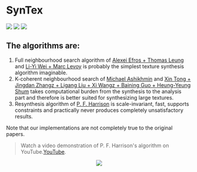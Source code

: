 # SynTex

![](http://i.imgur.com/mHWYFXt.png)
![](http://i.imgur.com/UJnnryW.png)
![](http://i.imgur.com/7O1zU4R.png)

## The algorithms are:

1. Full neighbourhood search algorithm of [Alexei Efros + Thomas Leung](https://www.eecs.berkeley.edu/Research/Projects/CS/vision/papers/efros-iccv99.pdf) and [Li-Yi Wei + Marc Levoy](https://graphics.stanford.edu/papers/texture-synthesis-sig00/texture.pdf) is probably the simplest texture synthesis algorithm imaginable.
2. K-coherent neighbourhood search of [Michael Ashikhmin](http://www.cs.princeton.edu/courses/archive/fall10/cos526/papers/ashikhmin01a.pdf) and [Xin Tong + Jingdan Zhangz + Ligang Liu + Xi Wangz + Baining Guo + Heung-Yeung Shum](http://research.microsoft.com/pubs/65191/btfsynthesis.pdf)  takes computational burden from the synthesis to the analysis part and therefore is better suited for synthesizing large textures.
3. Resynthesis algorithm of [P. F. Harrison](http://logarithmic.net/pfh-files/thesis/dissertation.pdf) is  scale-invariant, fast, supports constraints and practically never produces completely unsatisfactory results.

Note that our implementations are not completely true to the original papers.

> Watch a video demonstration of P. F. Harrison's algorithm on YouTube.[YouTube](https://www.youtube.com/watch?v=8sUMBMpZNzk).

<p align="center">
<img src="http://i.imgur.com/jO7YzUY.gif">
</p>
